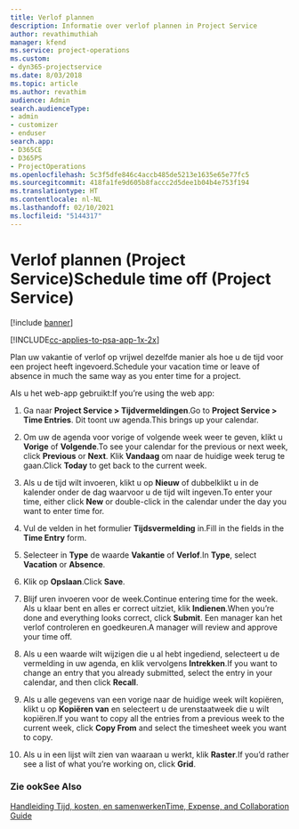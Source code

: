 ```yaml
---
title: Verlof plannen
description: Informatie over verlof plannen in Project Service
author: revathimuthiah
manager: kfend
ms.service: project-operations
ms.custom:
- dyn365-projectservice
ms.date: 8/03/2018
ms.topic: article
ms.author: revathim
audience: Admin
search.audienceType:
- admin
- customizer
- enduser
search.app:
- D365CE
- D365PS
- ProjectOperations
ms.openlocfilehash: 5c3f5dfe846c4accb485de5213e1635e65e77fc5
ms.sourcegitcommit: 418fa1fe9d605b8faccc2d5dee1b04b4e753f194
ms.translationtype: HT
ms.contentlocale: nl-NL
ms.lasthandoff: 02/10/2021
ms.locfileid: "5144317"
---
```

# <a name="schedule-time-off-project-service"></a><span data-ttu-id="3448e-103">Verlof plannen (Project Service)</span><span class="sxs-lookup"><span data-stu-id="3448e-103">Schedule time off (Project Service)</span></span>

[!include [banner](../includes/psa-now-project-operations.md)]

[!INCLUDE[cc-applies-to-psa-app-1x-2x](../includes/cc-applies-to-psa-app-1x-2x.md)]

<span data-ttu-id="3448e-104">Plan uw vakantie of verlof op vrijwel dezelfde manier als hoe u de tijd voor een project heeft ingevoerd.</span><span class="sxs-lookup"><span data-stu-id="3448e-104">Schedule your vacation time or leave of absence in much the same way as you enter time for a project.</span></span>  
  
 <span data-ttu-id="3448e-105">Als u het web-app gebruikt:</span><span class="sxs-lookup"><span data-stu-id="3448e-105">If you’re using the web app:</span></span>  
  
1.  <span data-ttu-id="3448e-106">Ga naar **Project Service > Tijdvermeldingen**.</span><span class="sxs-lookup"><span data-stu-id="3448e-106">Go to **Project Service > Time Entries**.</span></span> <span data-ttu-id="3448e-107">Dit toont uw agenda.</span><span class="sxs-lookup"><span data-stu-id="3448e-107">This brings up your calendar.</span></span>  
  
2.  <span data-ttu-id="3448e-108">Om uw de agenda voor vorige of volgende week weer te geven, klikt u **Vorige** of **Volgende**.</span><span class="sxs-lookup"><span data-stu-id="3448e-108">To see your calendar for the previous or next week, click **Previous** or **Next**.</span></span> <span data-ttu-id="3448e-109">Klik **Vandaag** om naar de huidige week terug te gaan.</span><span class="sxs-lookup"><span data-stu-id="3448e-109">Click **Today** to get back to the current week.</span></span>  
  
3.  <span data-ttu-id="3448e-110">Als u de tijd wilt invoeren, klikt u op **Nieuw** of dubbelklikt u in de kalender onder de dag waarvoor u de tijd wilt ingeven.</span><span class="sxs-lookup"><span data-stu-id="3448e-110">To enter your time, either click **New** or double-click in the calendar under the day you want to enter time for.</span></span>  
  
4.  <span data-ttu-id="3448e-111">Vul de velden in het formulier **Tijdsvermelding** in.</span><span class="sxs-lookup"><span data-stu-id="3448e-111">Fill in the fields in the **Time Entry** form.</span></span>  
  
5.  <span data-ttu-id="3448e-112">Selecteer in **Type** de waarde **Vakantie** of **Verlof**.</span><span class="sxs-lookup"><span data-stu-id="3448e-112">In **Type**, select **Vacation** or **Absence**.</span></span>  
  
6.  <span data-ttu-id="3448e-113">Klik op **Opslaan**.</span><span class="sxs-lookup"><span data-stu-id="3448e-113">Click **Save**.</span></span>  
  
7.  <span data-ttu-id="3448e-114">Blijf uren invoeren voor de week.</span><span class="sxs-lookup"><span data-stu-id="3448e-114">Continue entering time for the week.</span></span> <span data-ttu-id="3448e-115">Als u klaar bent en alles er correct uitziet, klik **Indienen**.</span><span class="sxs-lookup"><span data-stu-id="3448e-115">When you’re done and everything looks correct, click **Submit**.</span></span> <span data-ttu-id="3448e-116">Een manager kan het verlof controleren en goedkeuren.</span><span class="sxs-lookup"><span data-stu-id="3448e-116">A manager will review and approve your time off.</span></span>  
  
8.  <span data-ttu-id="3448e-117">Als u een waarde wilt wijzigen die u al hebt ingediend, selecteert u de vermelding in uw agenda, en klik vervolgens **Intrekken**.</span><span class="sxs-lookup"><span data-stu-id="3448e-117">If you want to change an entry that you already submitted, select the entry in your calendar, and then click **Recall**.</span></span>  
  
9. <span data-ttu-id="3448e-118">Als u alle gegevens van een vorige naar de huidige week wilt kopiëren, klikt u op **Kopiëren van** en selecteert u de urenstaatweek die u wilt kopiëren.</span><span class="sxs-lookup"><span data-stu-id="3448e-118">If you want to copy all the entries from a previous week to the current week, click **Copy From** and select the timesheet week you want to copy.</span></span>  
  
10. <span data-ttu-id="3448e-119">Als u in een lijst wilt zien van waaraan u werkt, klik **Raster**.</span><span class="sxs-lookup"><span data-stu-id="3448e-119">If you’d rather see a list of what you’re working on, click **Grid**.</span></span>  
  
### <a name="see-also"></a><span data-ttu-id="3448e-120">Zie ook</span><span class="sxs-lookup"><span data-stu-id="3448e-120">See Also</span></span>  
 [<span data-ttu-id="3448e-121">Handleiding Tijd, kosten, en samenwerken</span><span class="sxs-lookup"><span data-stu-id="3448e-121">Time, Expense, and Collaboration Guide</span></span>](../psa/time-expense-collaboration-guide.md)
